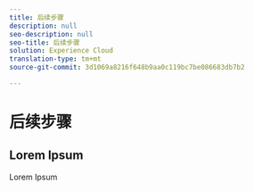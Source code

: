 ```yaml
---
title: 后续步骤
description: null
seo-description: null
seo-title: 后续步骤
solution: Experience Cloud
translation-type: tm+mt
source-git-commit: 3d1069a8216f648b9aa0c119bc7be086683db7b2

---
```



# 后续步骤

## Lorem Ipsum

Lorem Ipsum